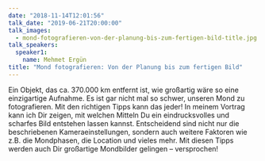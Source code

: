 ```yaml
---
date: "2018-11-14T12:01:56"
talk_date: "2019-06-21T20:00:00"
talk_images:
  - mond-fotografieren-von-der-planung-bis-zum-fertigen-bild-title.jpg
talk_speakers:
  speaker1:
    name: Mehmet Ergün
title: "Mond fotografieren: Von der Planung bis zum fertigen Bild"
---
```


Ein Objekt, das ca. 370.000 km entfernt ist, wie großartig wäre so eine einzigartige Aufnahme. Es ist gar nicht mal so schwer, unseren Mond zu fotografieren. Mit den richtigen Tipps kann das jeder! In meinem Vortrag kann ich Dir zeigen, mit welchen Mitteln Du ein eindrucksvolles und scharfes Bild entstehen lassen kannst. Entscheidend sind nicht nur die beschriebenen Kameraeinstellungen, sondern auch weitere Faktoren wie z.B. die Mondphasen, die Location und vieles mehr. Mit diesen Tipps werden auch Dir großartige Mondbilder gelingen – versprochen!
